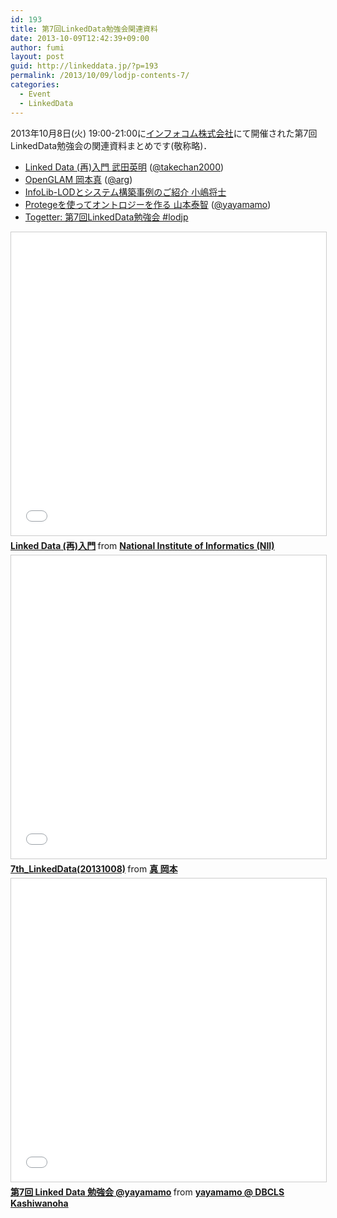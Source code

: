 ```yaml
---
id: 193
title: 第7回LinkedData勉強会関連資料
date: 2013-10-09T12:42:39+09:00
author: fumi
layout: post
guid: http://linkeddata.jp/?p=193
permalink: /2013/10/09/lodjp-contents-7/
categories:
  - Event
  - LinkedData
---
```

<!-- Facebook Like Button v1.9.6 BEGIN [http://blog.bottomlessinc.com] -->

<!-- Facebook Like Button END -->

<div class="twitterbutton" style="float: left; padding-right: 5px;">
  <a href="http://twitter.com/share" class="twitter-share-button" data-count="horizontal" data-text="第7回LinkedData勉強会関連資料" data-via="" data-url="https://linkeddata.jp/2013/10/09/lodjp-contents-7/" data-lang="en" data-related="DolcePixel:We make beautiful and sweet WordPress Themes"></a>
</div>

2013年10月8日(火) 19:00-21:00に[インフォコム株式会社](http://www.infocom.co.jp/aboutus/)にて開催された第7回LinkedData勉強会の関連資料まとめです(敬称略)．

  * [Linked Data (再)入門 武田英明](#lodjp-contents-7-takechan2000) ([@takechan2000](https://twitter.com/takechan2000))
  * [OpenGLAM 岡本真](#lodjp-contents-7-arg) ([@arg](https://twitter.com/arg))
  * [InfoLib-LODとシステム構築事例のご紹介 小嶋将士](http://linkeddata.jp/wp-content/uploads/2013/10/lodjp-7-InfoLib-LOD.pdf)
  * [Protegeを使ってオントロジーを作る 山本泰智](#lodjp-contents-7-yayamamo) ([@yayamamo](http://twitter.com/yayamamo))
  * [Togetter: 第7回LinkedData勉強会 #lodjp](http://togetter.com/li/574499)


<iframe src="//www.slideshare.net/slideshow/embed_code/key/AXRjxtIQnQMXly" width="595" height="485" frameborder="0" marginwidth="0" marginheight="0" scrolling="no" style="border:1px solid #CCC; border-width:1px; margin-bottom:5px; max-width: 100%;" allowfullscreen> </iframe> <div style="margin-bottom:5px"> <strong> <a href="//www.slideshare.net/takeda/linked-data-27004271" title="Linked Data (再)入門" target="_blank">Linked Data (再)入門</a> </strong> from <strong><a href="https://www.slideshare.net/takeda" target="_blank">National Institute of Informatics (NII)</a></strong> </div>

<iframe src="//www.slideshare.net/slideshow/embed_code/key/4mEcY9KzhyJbKs" width="595" height="485" frameborder="0" marginwidth="0" marginheight="0" scrolling="no" style="border:1px solid #CCC; border-width:1px; margin-bottom:5px; max-width: 100%;" allowfullscreen> </iframe> <div style="margin-bottom:5px"> <strong> <a href="//www.slideshare.net/arg_editor/7th-linked-data20131008" title="7th_LinkedData(20131008)" target="_blank">7th_LinkedData(20131008)</a> </strong> from <strong><a href="https://www.slideshare.net/arg_editor" target="_blank">真 岡本</a></strong> </div>

<iframe src="//www.slideshare.net/slideshow/embed_code/key/v2vmZpy1Qnbuv8" width="595" height="485" frameborder="0" marginwidth="0" marginheight="0" scrolling="no" style="border:1px solid #CCC; border-width:1px; margin-bottom:5px; max-width: 100%;" allowfullscreen> </iframe> <div style="margin-bottom:5px"> <strong> <a href="//www.slideshare.net/yayamamo/7-linked-data-yayamamo" title="第7回 Linked Data 勉強会 @yayamamo" target="_blank">第7回 Linked Data 勉強会 @yayamamo</a> </strong> from <strong><a href="https://www.slideshare.net/yayamamo" target="_blank">yayamamo @ DBCLS Kashiwanoha</a></strong> </div>
